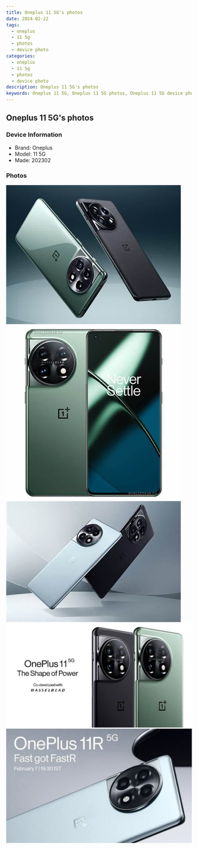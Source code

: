 ```yaml
---
title: Oneplus 11 5G's photos
date: 2024-02-22
tags: 
  - oneplus
  - 11 5g
  - photos
  - device photo
categories: 
  - oneplus
  - 11 5g
  - photos
  - device photo
description: Oneplus 11 5G's photos
keywords: Oneplus 11 5G, Oneplus 11 5G photos, Oneplus 11 5G device photo
---
```


## Oneplus 11 5G's photos

### Device Information

- Brand: Oneplus
- Model: 11 5G
- Made: 202302

### Photos

![/images/best-assets/devices/oneplus/oneplus-11-5g/1.jpg](/images/best-assets/devices/oneplus/oneplus-11-5g/1.jpg)
![/images/best-assets/devices/oneplus/oneplus-11-5g/2.jpg](/images/best-assets/devices/oneplus/oneplus-11-5g/2.jpg)
![/images/best-assets/devices/oneplus/oneplus-11-5g/3.jpg](/images/best-assets/devices/oneplus/oneplus-11-5g/3.jpg)
![/images/best-assets/devices/oneplus/oneplus-11-5g/4.jpg](/images/best-assets/devices/oneplus/oneplus-11-5g/4.jpg)
![/images/best-assets/devices/oneplus/oneplus-11-5g/5.jpg](/images/best-assets/devices/oneplus/oneplus-11-5g/5.jpg)
